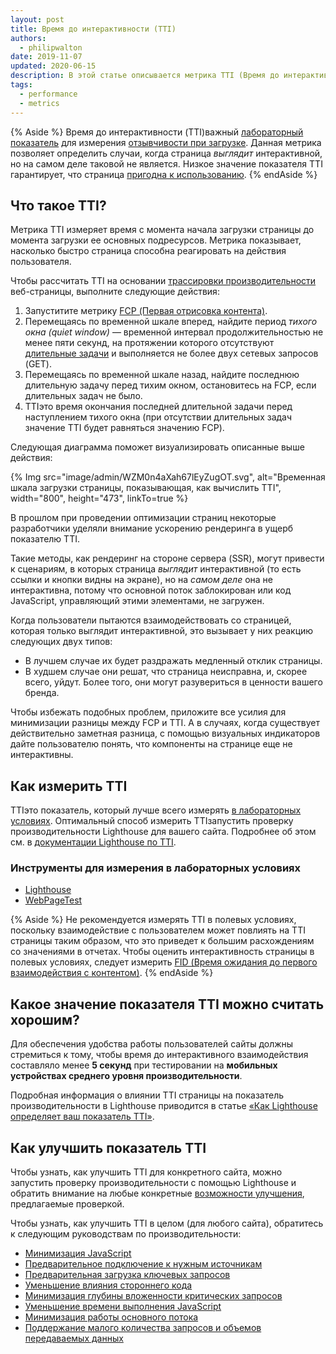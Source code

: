 ```yaml
---
layout: post
title: Время до интерактивности (TTI)
authors:
  - philipwalton
date: 2019-11-07
updated: 2020-06-15
description: В этой статье описывается метрика TTI (Время до интерактивности) и объясняются принципы ее измерения
tags:
  - performance
  - metrics
---
```


{% Aside %} Время до интерактивности (TTI)важный [лабораторный показатель](/user-centric-performance-metrics/#in-the-lab) для измерения [отзывчивости при загрузке](/user-centric-performance-metrics/#types-of-metrics). Данная метрика позволяет определить случаи, когда страница *выглядит* интерактивной, но на самом деле таковой не является. Низкое значение показателя TTI гарантирует, что страница [пригодна к использованию](/user-centric-performance-metrics/#questions). {% endAside %}

## Что такое TTI?

Метрика TTI измеряет время с момента начала загрузки страницы до момента загрузки ее основных подресурсов. Метрика показывает, насколько быстро страница способна реагировать на действия пользователя.

Чтобы рассчитать TTI на основании [трассировки производительности](https://developers.google.com/web/tools/chrome-devtools/evaluate-performance/reference) веб-страницы, выполните следующие действия:

1. Запуститите метрику [FCP (Первая отрисовка контента)](/fcp/).
2. Перемещаясь по временной шкале вперед, найдите период *тихого окна (quiet window)* — временной интервал продолжительностью не менее пяти секунд, на протяжении которого отсутствуют [длительные задачи](/custom-metrics/#long-tasks-api) и выполняется не более двух сетевых запросов (GET). 
3. Перемещаясь по временной шкале назад, найдите последнюю длительную задачу перед тихим окном, остановитесь на FCP, если длительных задач не было.
4. TTIэто время окончания последней длительной задачи перед наступлением тихого окна (при отсутствии длительных задач значение TTI будет равняться значению FCP).

Следующая диаграмма поможет визуализировать описанные выше действия:

{% Img src="image/admin/WZM0n4aXah67lEyZugOT.svg", alt="Временная шкала загрузки страницы, показывающая, как вычислить TTI", width="800", height="473", linkTo=true %}

В прошлом при проведении оптимизации страниц некоторые разработчики уделяли внимание ускорению рендеринга в ущерб показателю TTI.

Такие методы, как рендеринг на стороне сервера (SSR), могут привести к сценариям, в которых страница *выглядит* интерактивной (то есть ссылки и кнопки видны на экране), но на *самом деле* она не интерактивна, потому что основной поток заблокирован или код JavaScript, управляющий этими элементами, не загружен.

Когда пользователи пытаются взаимодействовать со страницей, которая только выглядит интерактивной, это вызывает у них реакцию следующих двух типов:

- В лучшем случае их будет раздражать медленный отклик страницы.
- В худшем случае они решат, что страница неисправна, и, скорее всего, уйдут. Более того, они могут разувериться в ценности вашего бренда.

Чтобы избежать подобных проблем, приложите все усилия для минимизации разницы между FCP и TTI. А в случаях, когда существует действительно заметная разница, с помощью визуальных индикаторов дайте пользователю понять, что компоненты на странице еще не интерактивны.

## Как измерить TTI

TTIэто показатель, который лучше всего измерять [в лабораторных условиях](/user-centric-performance-metrics/#in-the-lab). Оптимальный способ измерить TTIзапустить проверку производительности Lighthouse для вашего сайта. Подробнее об этом см. в [документации Lighthouse по TTI](/interactive/).

### Инструменты для измерения в лабораторных условиях

- [Lighthouse](https://developers.google.com/web/tools/lighthouse/)
- [WebPageTest](https://www.webpagetest.org/)

{% Aside %} Не рекомендуется измерять TTI в полевых условиях, поскольку взаимодействие с пользователем может повлиять на TTI страницы таким образом, что это приведет к большим расхождениям со значениями в отчетах. Чтобы оценить интерактивность страницы в полевых условиях, следует измерить [FID (Время ожидания до первого взаимодействия с контентом)](/fid/). {% endAside %}

## Какое значение показателя TTI можно считать хорошим?

Для обеспечения удобства работы пользователей сайты должны стремиться к тому, чтобы время до интерактивного взаимодействия составляло менее **5 секунд** при тестировании на **мобильных устройствах среднего уровня производительности**.

Подробная информация о влиянии TTI страницы на показатель производительности в Lighthouse приводится в статье [«Как Lighthouse определяет ваш показатель TTI»](/interactive/#how-lighthouse-determines-your-tti-score).

## Как улучшить показатель TTI

Чтобы узнать, как улучшить TTI для конкретного сайта, можно запустить проверку производительности с помощью Lighthouse и обратить внимание на любые конкретные [возможности улучшения](/lighthouse-performance/#opportunities), предлагаемые проверкой.

Чтобы узнать, как улучшить TTI в целом (для любого сайта), обратитесь к следующим руководствам по производительности:

- [Минимизация JavaScript](/unminified-javascript/)
- [Предварительное подключение к нужным источникам](/uses-rel-preconnect/)
- [Предварительная загрузка ключевых запросов](/uses-rel-preload/)
- [Уменьшение влияния стороннего кода](/third-party-summary/)
- [Минимизация глубины вложенности критических запросов](/critical-request-chains/)
- [Уменьшение времени выполнения JavaScript](/bootup-time/)
- [Минимизация работы основного потока](/mainthread-work-breakdown/)
- [Поддержание малого количества запросов и объемов передаваемых данных](/resource-summary/)
